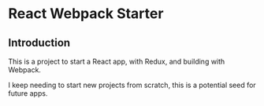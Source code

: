 # React Webpack Starter

## Introduction

This is a project to start a React app, with Redux, and building with Webpack.

I keep needing to start new projects from scratch, this is a potential seed for future apps.
